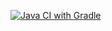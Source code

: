 [![Java CI with Gradle](https://github.com/Guap18/WEB/actions/workflows/gradle.yml/badge.svg)](https://github.com/Guap18/WEB/actions/workflows/gradle.yml)